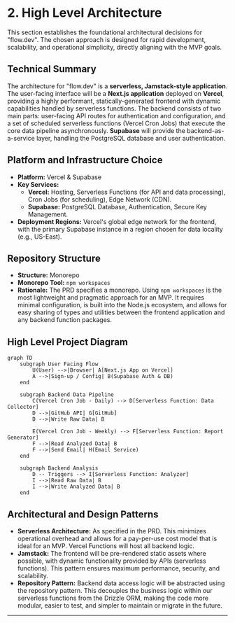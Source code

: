 # 2. High Level Architecture

This section establishes the foundational architectural decisions for "flow.dev". The chosen approach is designed for rapid development, scalability, and operational simplicity, directly aligning with the MVP goals.

## Technical Summary

The architecture for "flow.dev" is a **serverless, Jamstack-style application**. The user-facing interface will be a **Next.js application** deployed on **Vercel**, providing a highly performant, statically-generated frontend with dynamic capabilities handled by serverless functions. The backend consists of two main parts: user-facing API routes for authentication and configuration, and a set of scheduled serverless functions (Vercel Cron Jobs) that execute the core data pipeline asynchronously. **Supabase** will provide the backend-as-a-service layer, handling the PostgreSQL database and user authentication.

## Platform and Infrastructure Choice

  * **Platform:** Vercel & Supabase
  * **Key Services:**
      * **Vercel:** Hosting, Serverless Functions (for API and data processing), Cron Jobs (for scheduling), Edge Network (CDN).
      * **Supabase:** PostgreSQL Database, Authentication, Secure Key Management.
  * **Deployment Regions:** Vercel's global edge network for the frontend, with the primary Supabase instance in a region chosen for data locality (e.g., US-East).

## Repository Structure

  * **Structure:** Monorepo
  * **Monorepo Tool:** `npm workspaces`
  * **Rationale:** The PRD specifies a monorepo. Using `npm workspaces` is the most lightweight and pragmatic approach for an MVP. It requires minimal configuration, is built into the Node.js ecosystem, and allows for easy sharing of types and utilities between the frontend application and any backend function packages.

## High Level Project Diagram

```mermaid
graph TD
    subgraph User Facing Flow
        U(User) -->|Browser| A[Next.js App on Vercel]
        A -->|Sign-up / Config| B(Supabase Auth & DB)
    end

    subgraph Backend Data Pipeline
        C(Vercel Cron Job - Daily) --> D[Serverless Function: Data Collector]
        D -->|GitHub API| G[GitHub]
        D -->|Write Raw Data| B

        E(Vercel Cron Job - Weekly) --> F[Serverless Function: Report Generator]
        F -->|Read Analyzed Data| B
        F -->|Send Email| H(Email Service)
    end

    subgraph Backend Analysis
        D -- Triggers --> I[Serverless Function: Analyzer]
        I -->|Read Raw Data| B
        I -->|Write Analyzed Data| B
    end
```

## Architectural and Design Patterns

  * **Serverless Architecture:** As specified in the PRD. This minimizes operational overhead and allows for a pay-per-use cost model that is ideal for an MVP. Vercel Functions will host all backend logic.
  * **Jamstack:** The frontend will be pre-rendered static assets where possible, with dynamic functionality provided by APIs (serverless functions). This pattern ensures maximum performance, security, and scalability.
  * **Repository Pattern:** Backend data access logic will be abstracted using the repository pattern. This decouples the business logic within our serverless functions from the Drizzle ORM, making the code more modular, easier to test, and simpler to maintain or migrate in the future.

-----
